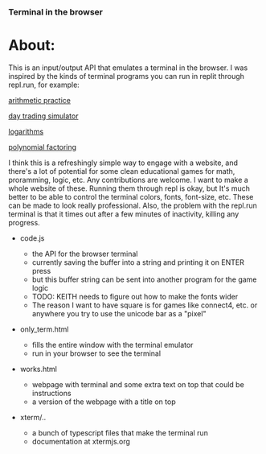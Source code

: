 ### Terminal in the browser

# About:
This is an input/output API that emulates a terminal in the browser. I was inspired by the kinds of terminal programs you can run in replit through repl.run, for example:

[arithmetic practice](http://quest.borisvolk.repl.run)

[day trading simulator](http://stocks.borisvolk.repl.run)

[logarithms](http://logquiz.borisvolk.repl.run)

[polynomial factoring](http://factorquiz.borisvolk.repl.run)

I think this is a refreshingly simple way to engage with a website, and there's a lot of potential for some clean educational games for math, proramming, logic, etc. Any contributions are welcome. I want to make a whole website of these. Running them through repl is okay, but It's much better to be able to control the terminal colors, fonts, font-size, etc. These can be made to look really professional. Also, the problem with the repl.run terminal is that it times out after a few minutes of inactivity, killing any progress. 

- code.js
  - the API for the browser terminal
  - currently saving the buffer into a string and printing it on ENTER press
  - but this buffer string can be sent into another program for the game logic
  - TODO: KEITH needs to figure out how to make the fonts wider
  - The reason I want to have square is for games like connect4, etc. or anywhere you try to use the unicode bar as a "pixel"

- only_term.html
  - fills the entire window with the terminal emulator
  - run in your browser to see the terminal

- works.html
  - webpage with terminal and some extra text on top that could be instructions
  - a version of the webpage with a title on top

- xterm/..
  - a bunch of typescript files that make the terminal run
  - documentation at xtermjs.org

 
